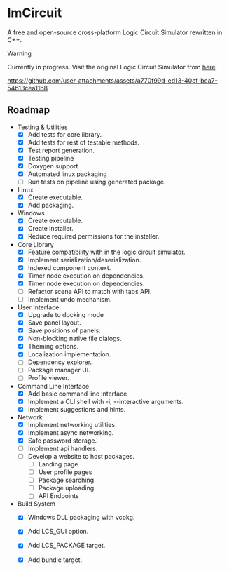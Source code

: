 # ImCircuit

A free and open-source cross-platform Logic Circuit Simulator rewritten in C++. 

> [!WARNING]  
> Currently in progress. Visit the original Logic Circuit Simulator from
> [here](https://github.com/umutsevdi/Logic-Circuit-Simulator).

https://github.com/user-attachments/assets/a770f99d-ed13-40cf-bca7-54b13cea11b8

## Roadmap

- Testing & Utilities
    - [X] Add tests for core library.
    - [X] Add tests for rest of testable methods.
    - [X] Test report generation.
    - [X] Testing pipeline
    - [X] Doxygen support
    - [X] Automated linux packaging 
    - [ ] Run tests on pipeline using generated package.
- Linux
    - [X] Create executable.
    - [X] Add packaging.
- Windows
    - [X] Create executable.
    - [X] Create installer.
    - [X] Reduce required permissions for the installer.
- Core Library
    - [X] Feature compatibility with in the logic circuit simulator.
    - [X] Implement serialization/deserialization.
    - [X] Indexed component context.
    - [X] Timer node execution on dependencies.
    - [X] Timer node execution on dependencies.
    - [ ] Refactor scene API to match with tabs API.
    - [ ] Implement undo mechanism.
- User Interface
    - [X] Upgrade to docking mode
    - [X] Save panel layout.
    - [X] Save positions of panels.
    - [X] Non-blocking native file dialogs.
    - [X] Theming options.
    - [X] Localization implementation.
    - [ ] Dependency explorer.
    - [ ] Package manager UI.
    - [ ] Profile viewer.
- Command Line Interface
    - [X] Add basic command line interface
    - [X] Implement a CLI shell with -i, --interactive arguments.
    - [X] Implement suggestions and hints.
- Network
    - [X] Implement networking utilities. 
    - [X] Implement async networking.
    - [X] Safe password storage.
    - [ ] Implement api handlers.
    - [ ] Develop a website to host packages.
        - [ ] Landing page
        - [ ] User profile pages
        - [ ] Package searching
        - [ ] Package uploading
        - [ ] API Endpoints
- Build System
    - [X] Windows DLL packaging with vcpkg.
    - [X] Add LCS_GUI option.
    - [X] Add LCS_PACKAGE target.
    - [X] Add bundle target.

